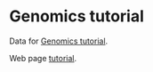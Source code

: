 # Genomics tutorial

Data for [Genomics tutorial](https://stevenvb12.github.io/).

Web page [tutorial](https://stevenvb12.github.io/). 
